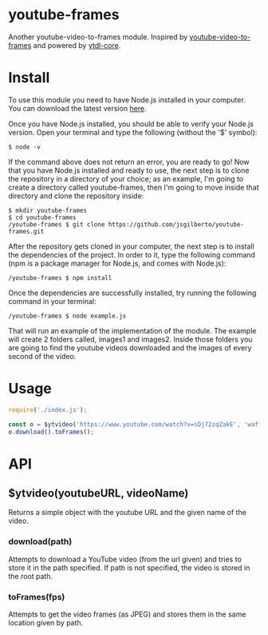 # youtube-frames

Another youtube-video-to-frames module. Inspired by [youtube-video-to-frames](https://www.npmjs.com/package/youtube-video-to-frames) and powered by [ytdl-core](https://www.npmjs.com/package/ytdl).

# Install

To use this module you need to have Node.js installed in your computer. You can download the latest version [here](https://nodejs.org/en/download/current/).

Once you have Node.js installed, you should be able to verify your Node.js version. Open your terminal and type the following (without the '$' symbol):
```shell
$ node -v
```
If the command above does not return an error, you are ready to go!
Now that you have Node.js installed and ready to use, the next step is to clone the repository in a directory of your choice; as an example, I'm going to create a directory called youtube-frames, then I'm going to move inside that directory and clone the repository inside:
```shell
$ mkdir youtube-frames
$ cd youtube-frames
/youtube-frames $ git clone https://github.com/jsgilberto/youtube-frames.git
```
After the repository gets cloned in your computer, the next step is to install the dependencies of the project. In order to it, type the following command (npm is a package manager for Node.js, and comes with Node.js):
```shell
/youtube-frames $ npm install
```
Once the dependencies are successfully installed, try running the following command in your terminal:
```shell
/youtube-frames $ node example.js
```
That will run an example of the implementation of the module. The example will create 2 folders called, images1 and images2. Inside those folders you are going to find the youtube videos downloaded and the images of every second of the video.

# Usage

```js
require('./index.js');

const o = $ytvideo('https://www.youtube.com/watch?v=sDj72zqZakE', 'waffle_falling');
o.download().toFrames();
```

# API
## $ytvideo(youtubeURL, videoName)

Returns a simple object with the youtube URL and the given name of the video.

### download(path)

Attempts to download a YouTube video (from the url given) and tries to store it in the path specified. If path is not specified, the video is stored in the root path.

### toFrames(fps)

Attempts to get the video frames (as JPEG) and stores them in the same location given by path.
